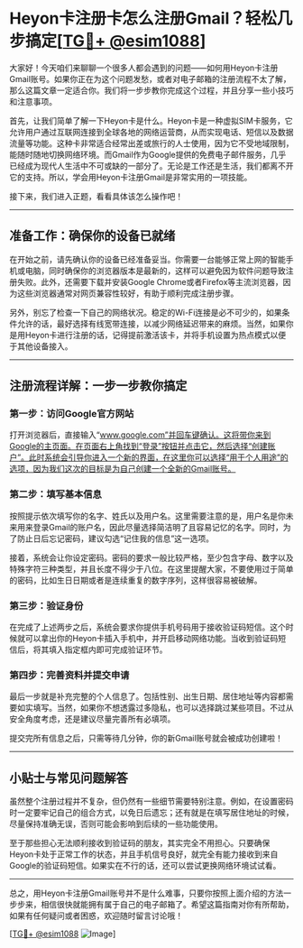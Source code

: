 # Heyon卡注册卡怎么注册Gmail？轻松几步搞定[[TG💪+ @esim1088](https://t.me/s/esim1088)]

大家好！今天咱们来聊聊一个很多人都会遇到的问题——如何用Heyon卡注册Gmail账号。如果你正在为这个问题发愁，或者对电子邮箱的注册流程不太了解，那么这篇文章一定适合你。我们将一步步教你完成这个过程，并且分享一些小技巧和注意事项。

首先，让我们简单了解一下Heyon卡是什么。Heyon卡是一种虚拟SIM卡服务，它允许用户通过互联网连接到全球各地的网络运营商，从而实现电话、短信以及数据流量等功能。这种卡非常适合经常出差或旅行的人士使用，因为它不受地域限制，能随时随地切换网络环境。而Gmail作为Google提供的免费电子邮件服务，几乎已经成为现代人生活中不可或缺的一部分了。无论是工作还是生活，我们都离不开它的支持。所以，学会用Heyon卡注册Gmail是非常实用的一项技能。

接下来，我们进入正题，看看具体该怎么操作吧！

---

## 准备工作：确保你的设备已就绪

在开始之前，请先确认你的设备已经准备妥当。你需要一台能够正常上网的智能手机或电脑，同时确保你的浏览器版本是最新的，这样可以避免因为软件问题导致注册失败。此外，还需要下载并安装Google Chrome或者Firefox等主流浏览器，因为这些浏览器通常对网页兼容性较好，有助于顺利完成注册步骤。

另外，别忘了检查一下自己的网络状况。稳定的Wi-Fi连接是必不可少的，如果条件允许的话，最好选择有线宽带连接，以减少网络延迟带来的麻烦。当然，如果你是用Heyon卡进行注册的话，记得提前激活该卡，并将手机设置为热点模式以便于其他设备接入。

---

## 注册流程详解：一步一步教你搞定

### 第一步：访问Google官方网站

打开浏览器后，直接输入“www.google.com”并回车键确认。这将带你来到Google的主页面。在页面右上角找到“登录”按钮并点击它，然后选择“创建账户”。此时系统会引导你进入一个新的界面，在这里你可以选择“用于个人用途”的选项，因为我们这次的目标是为自己创建一个全新的Gmail账号。

### 第二步：填写基本信息

按照提示依次填写你的名字、姓氏以及用户名。这里需要注意的是，用户名是你未来用来登录Gmail的账户名，因此尽量选择简洁明了且容易记忆的名字。同时，为了防止日后忘记密码，建议勾选“记住我的信息”这一选项。

接着，系统会让你设定密码。密码的要求一般比较严格，至少包含字母、数字以及特殊字符三种类型，并且长度不得少于八位。在这里提醒大家，不要使用过于简单的密码，比如生日日期或者是连续重复的数字序列，这样很容易被破解。

### 第三步：验证身份

在完成了上述两步之后，系统会要求你提供手机号码用于接收验证码短信。这个时候就可以拿出你的Heyon卡插入手机中，并开启移动网络功能。当收到验证码短信后，将其填入指定框内即可完成验证环节。

### 第四步：完善资料并提交申请

最后一步就是补充完整的个人信息了。包括性别、出生日期、居住地址等内容都需要如实填写。当然，如果你不想透露过多隐私，也可以选择跳过某些项目。不过从安全角度考虑，还是建议尽量完善所有必填项。

提交完所有信息之后，只需等待几分钟，你的新Gmail账号就会被成功创建啦！

---

## 小贴士与常见问题解答

虽然整个注册过程并不复杂，但仍然有一些细节需要特别注意。例如，在设置密码时一定要牢记自己的组合方式，以免日后遗忘；还有就是在填写居住地址的时候，尽量保持准确无误，否则可能会影响到后续的一些功能使用。

至于那些担心无法顺利接收到验证码的朋友，其实完全不用担心。只要确保Heyon卡处于正常工作的状态，并且手机信号良好，就完全有能力接收到来自Google的验证码短信。如果实在不行的话，还可以尝试更换网络环境试试看。

---

总之，用Heyon卡注册Gmail账号并不是什么难事，只要你按照上面介绍的方法一步步来，相信很快就能拥有属于自己的电子邮箱了。希望这篇指南对你有所帮助，如果有任何疑问或者困惑，欢迎随时留言讨论哦！

[[TG💪+ @esim1088](https://t.me/s/esim1088) ![Image](https://i.postimg.cc/4NQfJmqS/Snipaste-2025-05-13-00-14-12.png)]